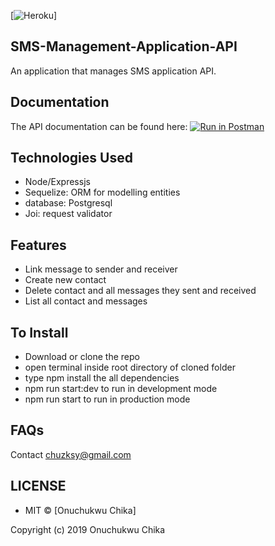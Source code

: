 [![Heroku]()]


## SMS-Management-Application-API
An application that manages SMS application API.

##  Documentation
The API documentation can be found here: [![Run in Postman](https://run.pstmn.io/button.svg)]()


## Technologies Used
- Node/Expressjs
- Sequelize: ORM for modelling entities
- database: Postgresql
- Joi: request validator

## Features
- Link message to sender and receiver
- Create new contact
- Delete contact and all messages they sent and received
- List all contact and messages

## To Install
- Download or clone the repo
- open terminal inside root directory of cloned folder
- type npm install the all dependencies
- npm run start:dev to run in development mode
- npm run start to run in production mode

## FAQs
Contact chuzksy@gmail.com

## LICENSE
- MIT © [Onuchukwu Chika]

Copyright (c) 2019 Onuchukwu Chika